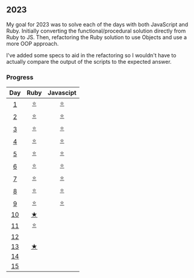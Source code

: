 ## 2023
My goal for 2023 was to solve each of the days with both JavaScript and Ruby. Initially converting the functional/procedural solution directly from Ruby to JS. Then, refactoring the Ruby solution to use Objects and use a more OOP approach.

I've added some specs to aid in the refactoring so I wouldn't have to actually compare the output of the scripts to the expected answer.

### Progress
Day | Ruby | Javascipt
:---:|:---:|:---:
[1](https://github.com/tannermares/advent-of-code/tree/main/2023/1)|[⭐️](https://github.com/tannermares/advent-of-code/tree/main/2023/1/answer.rb)|[⭐️](https://github.com/tannermares/advent-of-code/tree/main/2023/1/answer.js)
[2](https://github.com/tannermares/advent-of-code/tree/main/2023/2)|[⭐️](https://github.com/tannermares/advent-of-code/tree/main/2023/2/answer.rb)|[⭐️](https://github.com/tannermares/advent-of-code/tree/main/2023/2/answer.js)
[3](https://github.com/tannermares/advent-of-code/tree/main/2023/3)|[⭐️](https://github.com/tannermares/advent-of-code/tree/main/2023/3/answer.rb)|[⭐️](https://github.com/tannermares/advent-of-code/tree/main/2023/3/answer.js)
[4](https://github.com/tannermares/advent-of-code/tree/main/2023/4)|[⭐️](https://github.com/tannermares/advent-of-code/tree/main/2023/4/answer.rb)|[⭐️](https://github.com/tannermares/advent-of-code/tree/main/2023/4/answer.js)
[5](https://github.com/tannermares/advent-of-code/tree/main/2023/5)|[⭐️](https://github.com/tannermares/advent-of-code/tree/main/2023/5/answer.rb)|[⭐️](https://github.com/tannermares/advent-of-code/tree/main/2023/5/answer.js)
[6](https://github.com/tannermares/advent-of-code/tree/main/2023/6)|[⭐️](https://github.com/tannermares/advent-of-code/tree/main/2023/6/answer.rb)|[⭐️](https://github.com/tannermares/advent-of-code/tree/main/2023/6/answer.js)
[7](https://github.com/tannermares/advent-of-code/tree/main/2023/7)|[⭐️](https://github.com/tannermares/advent-of-code/tree/main/2023/7/answer.rb)|[⭐️](https://github.com/tannermares/advent-of-code/tree/main/2023/7/answer.js)
[8](https://github.com/tannermares/advent-of-code/tree/main/2023/8)|[⭐️](https://github.com/tannermares/advent-of-code/tree/main/2023/8/answer.rb)|[⭐️](https://github.com/tannermares/advent-of-code/tree/main/2023/8/answer.js)
[9](https://github.com/tannermares/advent-of-code/tree/main/2023/9)|[⭐️](https://github.com/tannermares/advent-of-code/tree/main/2023/9/answer.rb)|[⭐️](https://github.com/tannermares/advent-of-code/tree/main/2023/9/answer.js)
[10](https://github.com/tannermares/advent-of-code/tree/main/2023/10)|[★](https://github.com/tannermares/advent-of-code/tree/main/2023/10/answer.rb)|[](https://github.com/tannermares/advent-of-code/tree/main/2023/10/answer.js)
[11](https://github.com/tannermares/advent-of-code/tree/main/2023/11)|[⭐️](https://github.com/tannermares/advent-of-code/tree/main/2023/11/answer.rb)|[](https://github.com/tannermares/advent-of-code/tree/main/2023/11/answer.js)
[12](https://github.com/tannermares/advent-of-code/tree/main/2023/12)|[](https://github.com/tannermares/advent-of-code/tree/main/2023/12/answer.rb)|[](https://github.com/tannermares/advent-of-code/tree/main/2023/12/answer.js)
[13](https://github.com/tannermares/advent-of-code/tree/main/2023/13)|[★](https://github.com/tannermares/advent-of-code/tree/main/2023/13/answer.rb)|[](https://github.com/tannermares/advent-of-code/tree/main/2023/13/answer.js)
[14](https://github.com/tannermares/advent-of-code/tree/main/2023/14)|[](https://github.com/tannermares/advent-of-code/tree/main/2023/14/answer.rb)|[](https://github.com/tannermares/advent-of-code/tree/main/2023/14/answer.js)
[15](https://github.com/tannermares/advent-of-code/tree/main/2023/15)|[](https://github.com/tannermares/advent-of-code/tree/main/2023/15/answer.rb)|[](https://github.com/tannermares/advent-of-code/tree/main/2023/15/answer.js)